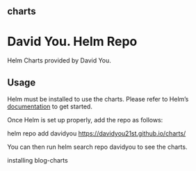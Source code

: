 ## charts

# David You. Helm Repo

Helm Charts provided by David You.

## Usage

Helm must be installed to use the charts. Please refer to Helm’s [documentation](https://helm.sh/docs/) to get started.

Once Helm is set up properly, add the repo as follows:

helm repo add davidyou https://davidyou21st.github.io/charts/

You can then run helm search repo davidyou to see the charts.

installing blog-charts